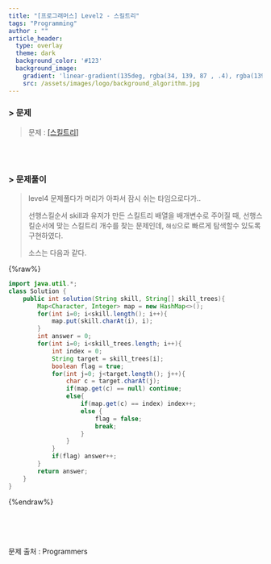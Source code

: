 ```yaml
---
title: "[프로그래머스] Level2 - 스킬트리"
tags: "Programming"
author : ""
article_header:
  type: overlay
  theme: dark
  background_color: '#123'
  background_image:
    gradient: 'linear-gradient(135deg, rgba(34, 139, 87 , .4), rgba(139, 34, 139, .4))'
    src: /assets/images/logo/background_algorithm.jpg
---
```


### > 문제

> 문제 : [[스킬트리]](https://programmers.co.kr/learn/courses/30/lessons/49993)

<br>

<br>

### > 문제풀이

>  level4 문제풀다가 머리가 아파서 잠시 쉬는 타임으로다가..
>
> 선행스킬순서 skill과 유저가 만든 스킬트리 배열을 배개변수로 주어질 때, 선행스킬순서에 맞는 스킬트리 개수를 찾는 문제인데, `해싱`으로 빠르게 탐색할수 있도록 구현하였다.
>
> 소스는 다음과 같다.

{%raw%}

```java
import java.util.*;
class Solution {
    public int solution(String skill, String[] skill_trees){
        Map<Character, Integer> map = new HashMap<>();
        for(int i=0; i<skill.length(); i++){
            map.put(skill.charAt(i), i);
        }
        int answer = 0;
        for(int i=0; i<skill_trees.length; i++){
            int index = 0;
            String target = skill_trees[i];
            boolean flag = true;
            for(int j=0; j<target.length(); j++){
                char c = target.charAt(j);
                if(map.get(c) == null) continue;
                else{
                    if(map.get(c) == index) index++;
                    else {
                        flag = false;
                        break;
                    }
                }
            }
            if(flag) answer++;
        }
        return answer;
    }
}
```

{%endraw%}

<br/>

<br/>

<br/>

문제 출처 : Programmers

<br/>

<br/>

<br/>